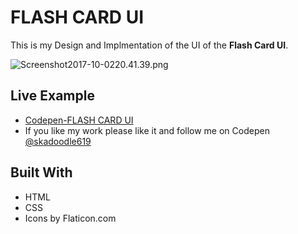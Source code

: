 # FLASH CARD UI 

 This is my Design and Implmentation of the UI of the **Flash Card UI**.

![Screenshot2017-10-0220.41.39.png](http://i.imgrpost.com/imgr/2017/10/03/Screenshot2017-10-0220.41.39.png)

## Live Example

* [Codepen-FLASH CARD UI](https://codepen.io/skadoodle619/full/pWrYGW)
* If you like my work please like it and follow me on Codepen [@skadoodle619](https://codepen.io/skadoodle619/)

## Built With

* HTML
* CSS
* Icons by Flaticon.com


